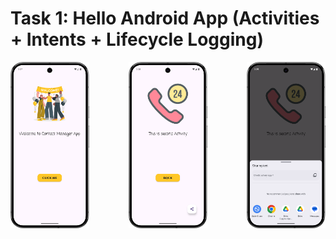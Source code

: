 # Task 1: Hello Android App (Activities + Intents + Lifecycle Logging)

<div style="display: flex; justify-content: space-between;">
    <img src="PICs/welcome_screen.png" alt="Screenshot 1" width="25%">
    <img src="PICs/home_screen.png" alt="Screenshot 2" width="25%">
    <img src="PICs/share_fab.png" alt="Screenshot 3" width="25%">
</div>
